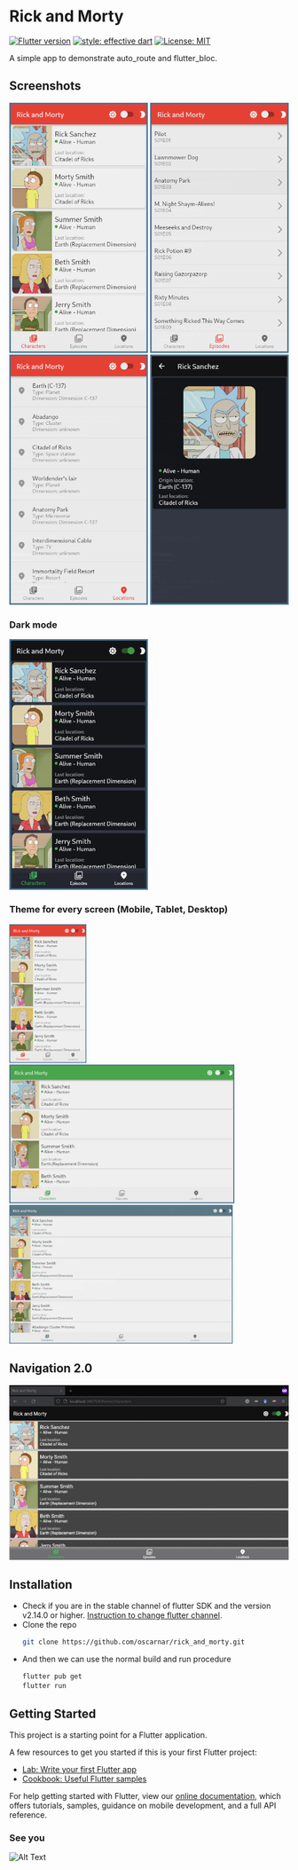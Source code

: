 # Rick and Morty

[![Flutter version](https://img.shields.io/badge/flutter-v2.14.0-blue?logo=flutter)](https://flutter.dev/docs/development/tools/sdk/releases)
[![style: effective dart](https://img.shields.io/badge/style-effective_dart-40c4ff.svg)](https://github.com/tenhobi/effective_dart)
[![License: MIT](https://img.shields.io/badge/license-MIT-purple.svg)](https://opensource.org/licenses/MIT)

A simple app to demonstrate auto_route and flutter_bloc.

## Screenshots

<p>
<img src="./screenshots/characters.png" alt="Characters page" width="250">
<img src="./screenshots/episodes.png" alt="Episodes page" width="250">
<img src="./screenshots/locations.png" alt="Locations page" width="250">
<img src="./screenshots/characters_details.png" alt="Characters details page" width="250">
</p>

### Dark mode

<p>
<img src="./screenshots/characters_dark.png" alt="Dark mode" width="250">
</p>

### Theme for every screen (Mobile, Tablet, Desktop)

<p>
<img src="./screenshots/characters.png" alt="Mobile view" height="250">
<img src="./screenshots/tablet.png" alt="Tablet view" height="250">
<img src="./screenshots/desktop.png" alt="Desktop view" height="250">
</p>

## Navigation 2.0

![Alt Text](./screenshots/giphy.gif)

## Installation

- Check if you are in the stable channel of flutter SDK and the version v2.14.0 or higher. [Instruction to change flutter channel](https://github.com/flutter/flutter/wiki/Flutter-build-release-channels#how-to-change-channels).
- Clone the repo
  ```sh
  git clone https://github.com/oscarnar/rick_and_morty.git
  ```
- And then we can use the normal build and run procedure
  ```sh
  flutter pub get
  flutter run
  ```
## Getting Started

This project is a starting point for a Flutter application.

A few resources to get you started if this is your first Flutter project:

- [Lab: Write your first Flutter app](https://flutter.dev/docs/get-started/codelab)
- [Cookbook: Useful Flutter samples](https://flutter.dev/docs/cookbook)

For help getting started with Flutter, view our
[online documentation](https://flutter.dev/docs), which offers tutorials,
samples, guidance on mobile development, and a full API reference.

### See you
![Alt Text](https://media.giphy.com/media/vFKqnCdLPNOKc/giphy.gif)